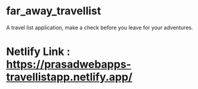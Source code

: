 # far_away_travellist
A travel list application, make a check before you leave for your adventures. 

# Netlify Link : https://prasadwebapps-travellistapp.netlify.app/

